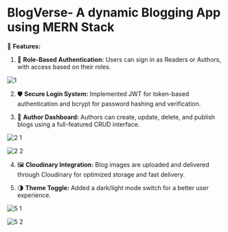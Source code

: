 # BlogVerse- A dynamic Blogging App using MERN Stack
🔧  **Features:**

1. 🔐 **Role-Based Authentication:** Users can sign in as Readers or Authors, with access based on their roles.

![1](https://github.com/user-attachments/assets/ad526635-16d3-44ef-a7d9-f4f5718ca07d)  


2. 🛡️ **Secure Login System:** Implemented JWT for token-based authentication and bcrypt for password hashing and verification.  
   

3. 📝 **Author Dashboard:** Authors can create, update, delete, and publish blogs using a full-featured CRUD interface.

![2 1](https://github.com/user-attachments/assets/1251846a-9491-4af8-8031-8f7476c0e96f)

![2 2](https://github.com/user-attachments/assets/93f03526-83a3-4eb3-8c69-a83772dadf4d)


4. 🖼️ **Cloudinary Integration:** Blog images are uploaded and delivered through Cloudinary for optimized storage and fast delivery.  
   

5. 🌗 **Theme Toggle:** Added a dark/light mode switch for a better user experience.

![5 1](https://github.com/user-attachments/assets/7ce730c4-f565-4f7f-85fc-afa83e031726)


![5 2](https://github.com/user-attachments/assets/c95d7d6f-0ed2-4755-b6c2-fc5f22888277)
